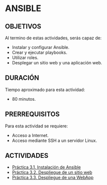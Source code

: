 # ANSIBLE

## OBJETIVOS

Al termino de estas actividades, serás capaz de:

- Instalar y configurar Ansible.
- Crear y ejecutar playbooks.
- Utilizar roles.
- Desplegar un sitio web y una aplicación web.

## DURACIÓN

Tiempo aproximado para esta actividad:

- 80 minutos.

## PRERREQUISITOS

Para esta actividad se requiere:

- Acceso a Internet.
- Acceso mediante SSH a un servidor Linux.

## ACTIVIDADES

- [Práctica 3.1. Instalación de Ansible](a01.md)
- [Práctica 3.2. Despliegue de un sitio web](a02.md)
- [Práctica 3.3. Despliegue de una WebApp](a03.md)
